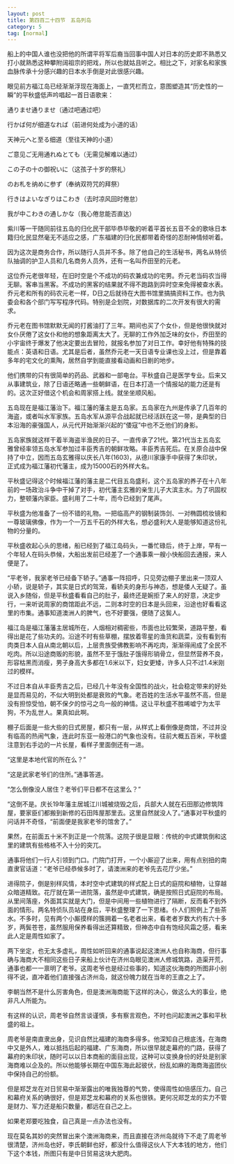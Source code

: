 ```yaml
---
layout: post
title: 第四百二十四节　五岛列岛
category: 5
tag: [normal]
---
```


船上的中国人谁也没把他的所谓平将军后裔当回事中国人对日本的历史即不熟悉又打小就熟悉这种攀附阔祖宗的把戏，所以也就姑且听之。相比之下，对家名和家族血脉传承十分感兴趣的日本水手倒是对此很感兴趣。

眼见前方福江岛已经渐渐浮现在海面上，一直凭栏而立，意图塑造其“历史性的一瞬”的平秋盛低声吟唱起一首日语歌来：

通りませ通りませ（通过吧通过吧）

行かば何が细道なれば（前进何处成为小道的话）

天神元へと至る细道（至往天神的小道）

ご意见ご无用通れぬとても（无需见解难以通过）

この子の十の御祝いに（这孩子十岁的祭礼）

のお札を纳めに参ず（奉纳双符咒的拜祭）

行きはよいなぎりはこわき（去时凉风回时倦怠）

我が中こわきの通しかな（我心倦怠能否直达）

紫川等一干随同前往五岛的归化民干部毕恭毕敬的听着平首长五音不全的歌咏日本籍归化民显然毫无不适应之感，广东福建的归化民都带着奇怪的忍耐神情倾听着。

因为这次是商务合作，所以随行人员并不多。除了他自己的生活秘书，两名从特侦队抽调的护卫人员和几名商务人员外，还有一名叫乔田至的元老。

这位乔元老很年轻，在旧时空是个不成功的码农兼成功的宅男。乔元老当码农当得无聊。客串当黑客。不成功的黑客的结果就不得不跑路到异时空来免得被查水表。乔元老和所有的码农元老一样，D日之后就待在大图书馆里搞搞资料工作。也为执委会和各个部门写写程序代码。特别是企划院，对数据库的二次开发有很大的需求。

乔元老在图书馆默默无闻的打酱油打了三年。期间也买了个女仆，但是他很快就对女仆厌倦了这女仆和他的想象距离太大了。无聊的工作外加乏味的女仆，乔田至的小宇宙终于爆发了他决定要出去冒险，就报名参加了对日工作。幸好他有特殊的技能点：英语和日语。尤其是后者，虽然乔元老一天日语专业课也没上过，但是靠着多年的宅文化的熏陶，居然自学到能直接看动画和日剧的地步。

他们携带的只有很简单的药品、武器和一部电台。平秋盛自己是医学专业。后来又从事建筑业，除了日语还略通一些朝鲜语，在日本打造一个情报站的能力还是有的。这次正好借这个机会和周家搭上线。就坐坐顺风船。

五岛现在是福江藩治下。福江藩的藩主是五岛家。五岛家在九州是传承了几百年的海盗，或者叫水军家族。五岛水军从源平合战起就已经活跃在这一带，是典型的日本沿海的豪强国人，从元代开始渐渐兴起的“倭寇”中也不乏他们的身影。

五岛家族就这样干着半海盗半渔民的日子。一直传承了21代。第21代当主五岛玄雅曾经率领五岛水军参加过丰臣秀吉的朝鲜攻略。丰臣秀吉死后。在关原合战中保持了中立，因而五岛玄雅得以庆长八年(1603)，从德川家康手中获得了朱印状，正式成为福江藩初代藩主，成为15000石的外样大名。

平秋盛记得这个时候福江藩的藩主是二代目五岛盛利，这个五岛家的养子在十八年前的一场政治斗争中干掉了对手，初代藩主玄雅的亲生儿子大滨主水。为了巩固权力，整顿藩内家臣。盛利用了二十年，而今已经到了尾声。

平秋盛为他准备了一份不错的礼物。一把临高产的钢制装饰剑、一对椭圆梳妆镜和一尊玻璃佛像，作为一个一万五千石的外样大名，想必盛利大人是能够知道这份礼物的分量的。

平秋盛收起心头的思绪，船已经到了福江岛码头，一番忙碌后，终于上岸，早有一个年轻人在码头恭候，大船出发前已经差了一个通事乘一艘小快船回去通报，来人便是了。

“平老爷，我家老爷已经备下轿子。”通事一阵招呼，只见旁边棚子里出来一顶双人小轿，说是轿子，其实是日式的驾笼，看轿夫的身形与神态，想是倭人无疑了。虽说入乡随俗，但是平秋盛看看自己的肚子，最终还是婉拒了来人的好意，决定步行，一来听说周家的商馆距此不远，二则本时空的日本是头回来，沿途也好看看这里的市集。通事知道澳洲人的脾气，也不好要强，便随了这鬓人。

福江岛是福江藩藩主居城所在，人烟相对稠密些，市面也比较繁荣，道路平整，看得出是花了些功夫的。沿途不时有些草棚，摆放着零星的渔货和蔬菜，没有看到有肉类日本人自从南北朝以后，上层贵族受佛教影响不再吃肉，渐渐得闹成了全民不吃肉。所以沿途商贩的形貌，虽然不至于饿肚子饿得形销骨立，但显然营养不良，形容枯黑而消瘦，男子身高大多都在1.6米以下，妇女更矮，许多人只不过1.4米刚过的模样。

不过日本自从丰臣秀吉之后，已经几十年没有全国性的战火，社会稳定带来的好处是显而易见的，不似大明到处都是衰败的气象。老百姓的生活水平虽然不高，但是没有担惊受怕，朝不保夕的惊弓之鸟一般的神情。这让平秋盛不胜唏嘘宁为太平狗，不为乱世人。果真如此啊。

棚子后面是一些大些的日式房屋，都只有一层，从样式上看倒像是商馆，不过并没有临高的热闹气象，连此时东亚一般港口的气象也没有。往前大概五百米，平秋盛注意到右手边的一片长屋，看样子里面倒还有一进。

“这里是本地代官的所在么？”

“这是武家老爷们的住所。”通事答道。

“怎么倒像没人居住？老爷们平日都不在这里么？”

“这倒不是。庆长19年藩主居城江川城被烧毁之后，兵部大人就在石田那边修筑阵屋，要家臣们都搬到新修的石田阵屋那里去。这里自然就没人了。”通事对平秋盛的问话并不奇怪，“前面便是我家老爷的馆舍了。”

果然，在前面五十米不到正是一个院落。这院子很是显眼：传统的中式建筑倒和这里的建筑有些格格不入十分的突兀。

通事将他们一行人引领到门口。门院门打开，一个小厮迎了出来，用有点别扭的南直隶官话道：“老爷已经恭候多时了，请澳洲来的老爷先去花厅少坐。”

进得院子，倒是别样风情，本时空中式建筑的样式配上日式的庭院和植物，让穿越众暗道精致。花厅就在第一进院落，虽然是中式建筑，确是按照日式庭院的布局。从里间落座，外面其实就是大门，但是中间用一些植物进行了隔断，反而看不到外面的情形。两名特侦队员站在身后，平秋盛整理了一下思绪。仆人们照例上了些茶水。不多时，见有两个小厮摸样的簇拥着一名老者出来，看老者岁数大约有六十多岁，两鬓苍苍，虽然服用保养看得出还算精致，但神态中自有饱经风霜之感，看来此人定是周性如家了。

两下坐定，也无太多虚礼，周性如听回来的通事说起这澳洲人也自称海商，但行事确与海商大不相同这些日子来船上伙计在济州岛眼见澳洲人修城筑路，造渠开荒，通事也都一一禀明了老爷。这周老爷也是经过些事的，知道这伙海商的所图非小别得不说，直冲着他们直接强占济州岛，就这份魄力就在当年的王直之上了。

李朝当然不是什么厉害角色，但是澳洲海商能下这样的决心，做这么大的事业，绝非凡人所能为。

有这样的认识，周老爷自然言谈谨慎，多有察言观色，不时也问起澳洲之事和平秋盛的祖上。

周老爷是南直隶出身，见识自然比福建的海商多得多。他深知自己根底浅，在海商中又是外人，难以抵挡后起的福建、广东海商，所以很早就走幕府的门路，获得了幕府的朱印状，随时可以以日本商船的面目出现，这种可以变换身份的好处是别家海商难以企及的。所以他能够长期在中国东海此起彼伏，纷乱如麻的海商海盗团伙中保持自己的份额。

但是郑芝龙在对日贸易中渐渐露出的唯我独尊的气势，使得周性如倍感压力。自己和幕府关系的确很好，但是郑芝龙和幕府的关系也很铁。更何况郑芝龙的实力不管是财力、军力还是船只数量，都远在自己之上。

如果老郑要吃独食，自己真是一点办法也没有。

现在莫名其妙的突然冒出来个澳洲海商来，而且直接在济州岛就待下不走了周老爷很清楚，济州岛也好，李氏朝鲜也好，都没什么值得这伙人下大本钱的地方，他们下这个本钱，所图只有是中日贸易这块大肥肉。
